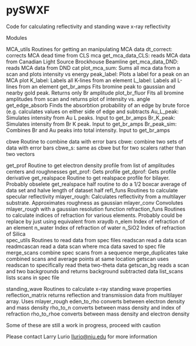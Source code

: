 # pySWXF 

Code for calculating reflectivity and standing wave x-ray reflectivity

Modules

MCA_utils  Routines for getting an manipulating MCA data
	dt_correct:		corrects MCA dead time from CLS mca
	get_mca_data_CLS: 	reads MCA data from Canadian Light Source Brockhouse Beamline
	get_mca_data_DND:	reads MCA data from DND cat
	plot_mca_sum:		Sums all mca data from a scan and plots intensity vs energy 
	peak_label:		Plots a label for a peak on an MCA plot
	K_label:		Labels all K-lines from an element
	L_label:		Labels all L-lines from an element
	get_br_amps		Fits bromine peak to gaussian and nearby gold peak.  Returns only Br amplitude
	plot_br_fluor		Fits all bromine amplitudes from scan and returns plot of intensity vs. angle
	get_edge_absorb		Finds the absorbtion probability of an edge by brute force (e.g. 
					calculates values on either side of edge and subtracts
	Au_L_peak:		Simulates intensity from Au L peaks.  Input to get_br_amps
	Br_K_peak:		Simulates intensity from Br K peak.  Input to get_br_amps
	Br_peak_sim:		Combines Br and Au peaks into total intensity.  Input to get_br_amps

cbwe Routine to combine data with error bars
	cbwe: combine two sets of data with error bars
	cbwe_s: same as cbwe but for two scalers rather than two vectors

get_prof  Routine to get electron density profile from list of amplitudes centers and roughnesses
	get_prof:		Gets profile
	get_dprof:		Gets profile derivative
get_realspace	Routine to get realspace profile for bilayer.  Probably obselete
	get_realspace 
half	routine to do a 1/2 boxcar average of data set and halve length of dataset 
	half
refl_funs  Routines to calculate specular reflectivity
	mlayer_rough:		Calculates reflectivity from a multilayer substrate.  Approximates roughness as gaussian
	mlayer_conv		Convolutes mlayer_rough with a gaussian resolution function
refraction_funs	Routines to calculate indices of refraction for various elements.  Probably could be replace
				by just using equivalent from xraydb
	n_elem			Index of refraction of an element
	n_water			Index of refraction of water
	n_SiO2			Index of refraction of Silica	
spec_utils  Routines to read data from spec files
	readscan		read a data scan
	readmcascan		read a data scan where mca data saved to spec file 
	merge_scans		combine spec scans from a sequence
	merge_duplicates	take combined scans and average points at same location
	getscan			uses readscan to specifically read theta two-theta data
	getscan_bg		reads a scan and two backgrounds and returns background subtracted data
	list_scans		lists scans in spec file

standing_wave	Routines to calculate x-ray standing wave properties
	reflection_matrix 	returns reflection and transmission data from multilayer array.  Uses mlayer_rough
	eden_to_rho		converts between electron density and mass density
	rho_to_n		converts between mass density and index of refraction
	rho_to_rhoe		converts between mass density and electron density


Some of these are still a work in progress, proceed with caution

Please contact Larry Lurio llurio@niu.edu for more information

